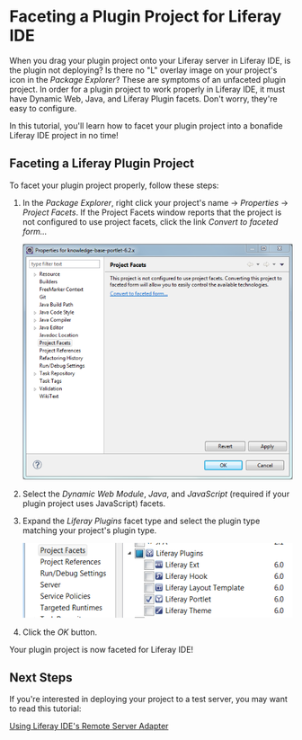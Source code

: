 # Faceting a Plugin Project for Liferay IDE [](id=faceting-a-plugin-project-for-liferay-ide-lp-6-2-develop-tutorial)

When you drag your plugin project onto your Liferay server in Liferay IDE, is
the plugin not deploying? Is there no "L" overlay image on your project's icon
in the *Package Explorer*? These are symptoms of an unfaceted plugin project. In
order for a plugin project to work properly in Liferay IDE, it must have Dynamic
Web, Java, and Liferay Plugin facets. Don't worry, they're easy to configure. 

In this tutorial, you'll learn how to facet your plugin project into a bonafide
Liferay IDE project in no time! 

## Faceting a Liferay Plugin Project

To facet your plugin project properly, follow these steps: 

1.  In the *Package Explorer*, right click your project's name &rarr;
    *Properties* &rarr; *Project Facets*. If the Project Facets window reports
    that the project is not configured to use project facets, click the link
    *Convert to faceted form...*

    ![Figure 1: It's easy to enable your project to use facets in Liferay IDE.](../../images/ide-project-not-configured-to-use-project-facets.png)

2.  Select the *Dynamic Web Module*, *Java*, and *JavaScript* (required if your
    plugin project uses JavaScript) facets. 

3.  Expand the *Liferay Plugins* facet type and select the plugin type matching
    your project's plugin type. 

    ![Figure 2: Make sure to select the plugin type matching your project's plugin type.](../../images/ide-project-facets.png)

4.  Click the *OK* button. 

Your plugin project is now faceted for Liferay IDE!

## Next Steps 

If you're interested in deploying your project to a test server, you may want to
read this tutorial: 

[Using Liferay IDE's Remote Server Adapter](https://www-ldn.liferay.com/develop/tutorials/-/knowledge_base/using-liferay-ides-remote-server-adapter-lp-6-2-develop-tutorial)

<!-- TODO add link to other deployment tutorials as they become available. Jim -->
